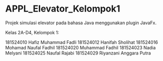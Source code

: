 # APPL_Elevator_Kelompok1

Projek simulasi elevator pada bahasa Java menggunakan plugin JavaFx.

Kelas 2A-D4, Kelompok 1:

181524010 Hafiz Muhammad Fadli
181524012 Hanifah Sholihat
181524016 Mohamad Naufal Fadhil
181524020 Muhammad Fadhil
181524023 Nadia Melyani
181524025 Naufal Rajabi
181524029 Riyanzani Anggara Putra
